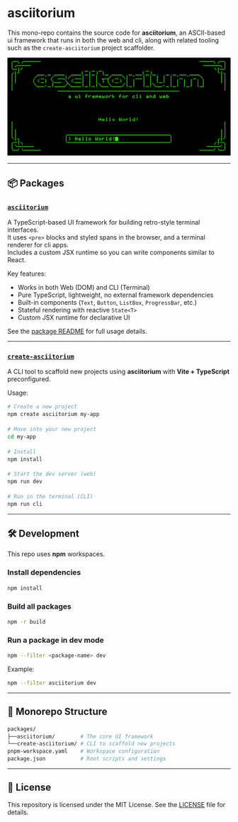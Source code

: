 # asciitorium

This mono-repo contains the source code for **asciitorium**, an ASCII-based ui framework that runs in both the web and cli, along with related tooling such as the `create-asciitorium` project scaffolder.

![example](asciitorium.png)

---

## 📦 Packages

### [`asciitorium`](packages/asciitorium)

A TypeScript-based UI framework for building retro-style terminal interfaces.  
It uses `<pre>` blocks and styled spans in the browser, and a terminal renderer for cli apps.  
Includes a custom JSX runtime so you can write components similar to React.

Key features:

- Works in both Web (DOM) and CLI (Terminal)
- Pure TypeScript, lightweight, no external framework dependencies
- Built-in components (`Text`, `Button`, `ListBox`, `ProgressBar`, etc.)
- Stateful rendering with reactive `State<T>`
- Custom JSX runtime for declarative UI

See the [package README](packages/asciitorium/README.md) for full usage details.

---

### [`create-asciitorium`](packages/create-asciitorium)

A CLI tool to scaffold new projects using **asciitorium** with **Vite + TypeScript** preconfigured.

Usage:

```bash
# Create a new project
npm create asciitorium my-app

# Move into your new project
cd my-app

# Install
npm install

# Start the dev server (web)
npm run dev

# Run in the terminal (CLI)
npm run cli
```

---

## 🛠 Development

This repo uses **npm** workspaces.

### Install dependencies

```bash
npm install
```

### Build all packages

```bash
npm -r build
```

### Run a package in dev mode

```bash
npm --filter <package-name> dev
```

Example:

```bash
npm --filter asciitorium dev
```

---

## 📂 Monorepo Structure

```bash
packages/
├──asciitorium/        # The core UI framework
└──create-asciitorium/ # CLI to scaffold new projects
pnpm-workspace.yaml    # Workspace configuration
package.json           # Root scripts and settings
```

---

## 📄 License

This repository is licensed under the MIT License. See the [LICENSE](packages/asciitorium/LICENSE) file for details.

